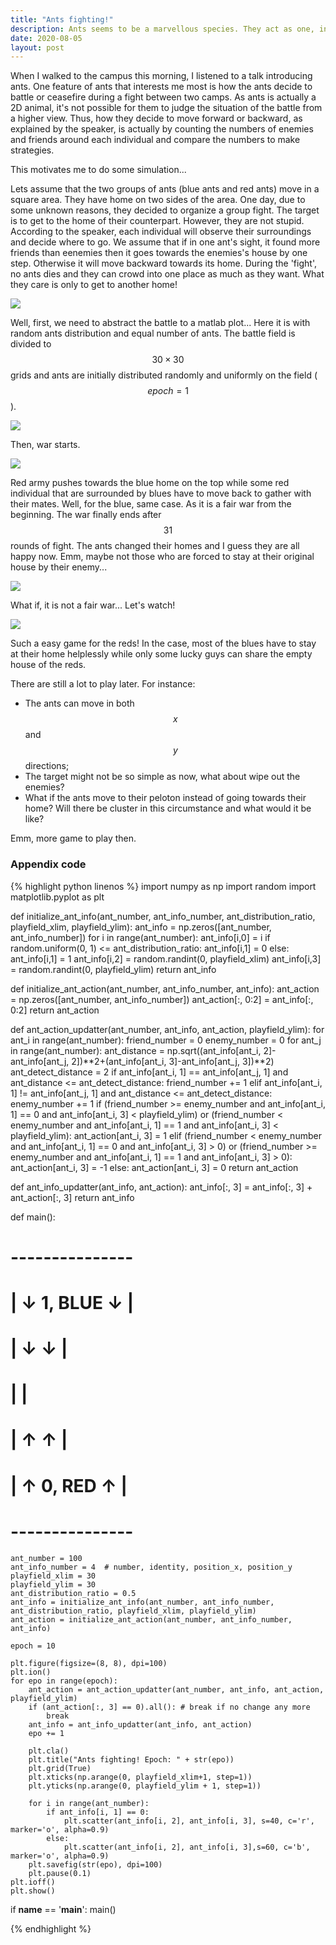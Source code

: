```yaml
---
title: "Ants fighting!"
description: Ants seems to be a marvellous species. They act as one, in thousands and millions.
date: 2020-08-05
layout: post
---
```

When I walked to the campus this morning, I listened to a talk introducing ants. One feature of ants that interests me most is how the ants decide to battle or ceasefire during a fight between two camps. As ants is actually a 2D animal, it's not possible for them to judge the situation of the battle from a higher view. Thus, how they decide to move forward or backward, as explained by the speaker, is actually by counting the numbers of enemies and friends around each individual and compare the numbers to make strategies.

This motivates me to do some simulation...

Lets assume that the two groups of ants (blue ants and red ants) move in a square area. They have home on two sides of the area. One day, due to some unknown reasons, they decided to organize a group fight. The target is to get to the home of their counterpart. However, they are not stupid. According to the speaker, each individual will observe their surroundings and decide where to go. We assume that if in one ant's sight, it found more friends than eenemies then it goes towards the enemies's house by one step. Otherwise it will move backward towards its home. During the 'fight', no ants dies and they can crowd into one place as much as they want. What they care is only to get to another home!

<div class="row mt-3">
    <div class="col-sm mt-3 mt-md-0">
        <img class="img-fluid rounded z-depth-1" src="https://byl5ca.db.files.1drv.com/y4mGDEaZ0kRT1u3SZuXqiOoo2OrOwgZfKWDfkWzlTojdVfZP0tjHzz8TvhEjXdQv9CYqaIUxgtW-b2siNNB2bUgf_bdEc2EcE0zpLaqXPj0ViXam95uU2q9Y9vB4lPp2i7OqfC-qp9ce15bkes7XcJfA8ZwxMZPr5tIQPNCu2ya0V0YHQGBBaw6Usi4_Y02AF7OlVAqo6MCRHhrc_mmTwqGqg?width=1024&height=459&cropmode=none">
    </div>
</div>

Well, first, we need to abstract the battle to a matlab plot... Here it is with random ants distribution and equal number of ants. The battle field is divided to $$30 \times 30$$ grids and ants are initially distributed randomly and uniformly on the field ($$epoch = 1$$).

<div class="row mt-3">
    <div class="col-sm mt-3 mt-md-0">
        <img class="img-fluid rounded z-depth-1" src="https://dcl5ca.db.files.1drv.com/y4mOBfuW5EvNJ_yPqqxUbab3oYppWd2Qh4EFFQgVkJHT5FiD-3cR3HWFvkGY4fEL-kWE0_ebD9k6ABGMZES53nOP5gRahOxVwCk_ctmvBf_Hs3FETBJxuWAnez-2eun25dLKfMF8hJJgEjZodeuKPfuutikZJ4ojb3tyyz3_Mp10hGIY6zH7WsB2OGkSipX0yarQqoGgwAhm3aC_rCx6sMyqw?width=1024&height=1024&cropmode=none">
    </div>
</div>

Then, war starts.

<div class="row mt-3">
    <div class="col-sm mt-3 mt-md-0">
        <img class="img-fluid rounded z-depth-1" src="/assets/img/2020-08-05-Ants_fighting/equal_ants_10_epoch_animation.gif">
    </div>
</div>

Red army pushes towards the blue home on the top while some red individual that are surrounded by blues have to move back to gather with their mates. Well, for the blue, same case. As it is a fair war from the beginning. The war finally ends after $$31$$ rounds of fight. The ants changed their homes and I guess they are all happy now. Emm, maybe not those who are forced to stay at their original house by their enemy...

<div class="row mt-3">
    <div class="col-sm mt-3 mt-md-0">
        <img class="img-fluid rounded z-depth-1" src="/assets/img/2020-08-05-Ants_fighting/equal_ants_10_epoch_animation.gif">
    </div>
</div>

What if, it is not a fair war... Let's watch!

<div class="row mt-3">
    <div class="col-sm mt-3 mt-md-0">
        <img class="img-fluid rounded z-depth-1" src="/assets/img/2020-08-05-Ants_fighting/red_majority_entire_battle.gif">
    </div>
</div>

Such a easy game for the reds! In the case, most of the blues have to stay at their home helplessly while only some lucky guys can share the empty house of the reds.

There are still a lot to play later. For instance:
- The ants can move in both $$x$$ and $$y$$ directions;
- The target might not be so simple as now, what about wipe out the enemies?
- What if the ants move to their peloton instead of going towards their home? Will there be cluster in this circumstance and what would it be like?

Emm, more game to play then. 

### Appendix code

{% highlight python linenos %}
import numpy as np
import random
import matplotlib.pyplot as plt


def initialize_ant_info(ant_number, ant_info_number, ant_distribution_ratio, playfield_xlim, playfield_ylim):
    ant_info = np.zeros([ant_number, ant_info_number])
    for i in range(ant_number):
        ant_info[i,0] = i
        if random.uniform(0, 1) <= ant_distribution_ratio:
            ant_info[i,1] = 0
        else:
            ant_info[i,1] = 1
        ant_info[i,2] = random.randint(0, playfield_xlim)
        ant_info[i,3] = random.randint(0, playfield_ylim)
    return ant_info


def initialize_ant_action(ant_number, ant_info_number, ant_info):
    ant_action = np.zeros([ant_number, ant_info_number])
    ant_action[:, 0:2] = ant_info[:, 0:2]
    return ant_action


def ant_action_updatter(ant_number, ant_info, ant_action, playfield_ylim):
    for ant_i in range(ant_number):
        friend_number = 0
        enemy_number = 0
        for ant_j in range(ant_number):
            ant_distance = np.sqrt((ant_info[ant_i, 2]-ant_info[ant_j, 2])**2+(ant_info[ant_i, 3]-ant_info[ant_j, 3])**2)
            ant_detect_distance = 2
            if ant_info[ant_i, 1] == ant_info[ant_j, 1] and ant_distance <= ant_detect_distance:
                friend_number += 1
            elif ant_info[ant_i, 1] != ant_info[ant_j, 1] and ant_distance <= ant_detect_distance:
                enemy_number += 1
            if (friend_number >= enemy_number and ant_info[ant_i, 1] == 0 and ant_info[ant_i, 3] < playfield_ylim) or (friend_number < enemy_number and ant_info[ant_i, 1] == 1 and ant_info[ant_i, 3] < playfield_ylim):
                ant_action[ant_i, 3] = 1
            elif (friend_number < enemy_number and ant_info[ant_i, 1] == 0 and ant_info[ant_i, 3] > 0) or (friend_number >= enemy_number and ant_info[ant_i, 1] == 1 and ant_info[ant_i, 3] > 0):
                ant_action[ant_i, 3] = -1
            else:
                ant_action[ant_i, 3] = 0
    return ant_action

def ant_info_updatter(ant_info, ant_action):
    ant_info[:, 3] = ant_info[:, 3] + ant_action[:, 3]
    return ant_info

def main():
#    ---------------
#   |  ↓ 1, BLUE ↓  |
#   |  ↓         ↓  |
#   |               |
#   |  ↑         ↑  |
#   |  ↑ 0, RED  ↑  |
#    ---------------

    ant_number = 100
    ant_info_number = 4  # number, identity, position_x, position_y
    playfield_xlim = 30
    playfield_ylim = 30
    ant_distribution_ratio = 0.5
    ant_info = initialize_ant_info(ant_number, ant_info_number, ant_distribution_ratio, playfield_xlim, playfield_ylim)
    ant_action = initialize_ant_action(ant_number, ant_info_number, ant_info)

    epoch = 10

    plt.figure(figsize=(8, 8), dpi=100)
    plt.ion()
    for epo in range(epoch):
        ant_action = ant_action_updatter(ant_number, ant_info, ant_action, playfield_ylim)
        if (ant_action[:, 3] == 0).all(): # break if no change any more
            break
        ant_info = ant_info_updatter(ant_info, ant_action)
        epo += 1
        
        plt.cla()
        plt.title("Ants fighting! Epoch: " + str(epo))
        plt.grid(True)
        plt.xticks(np.arange(0, playfield_xlim+1, step=1))
        plt.yticks(np.arange(0, playfield_ylim + 1, step=1))

        for i in range(ant_number):
            if ant_info[i, 1] == 0:
                plt.scatter(ant_info[i, 2], ant_info[i, 3], s=40, c='r', marker='o', alpha=0.9)
            else:
                plt.scatter(ant_info[i, 2], ant_info[i, 3],s=60, c='b', marker='o', alpha=0.9)
        plt.savefig(str(epo), dpi=100)
        plt.pause(0.1)
    plt.ioff()
    plt.show()

if __name__ == '__main__':
    main()

{% endhighlight %}
